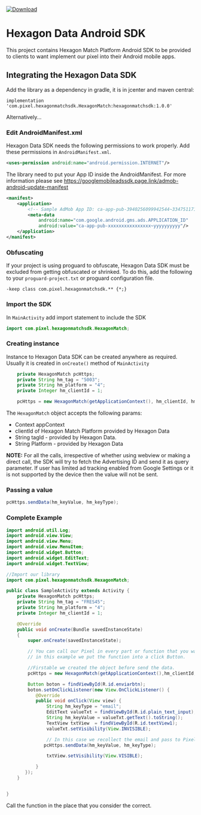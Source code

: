 [ ![Download](https://api.bintray.com/packages/hexagonmatch/Android-SDK/hd-android-sdk/images/download.svg) ](https://bintray.com/hexagonmatch/Android-SDK/hd-android-sdk/_latestVersion)
# Hexagon Data Android SDK

This project contains Hexagon Match Platform Android SDK to be provided to clients to want implement our pixel into their Android mobile apps.

## Integrating the Hexagon Data SDK

Add the library as a dependency in gradle, it is in jcenter and maven central:

```
implementation 'com.pixel.hexagonmatchsdk.HexagonMatch:hexagonmatchsdk:1.0.0'
```

Alternatively...

### Edit AndroidManifest.xml

Hexagon Data SDK needs the following permissions to work properly. Add
these permissions in `AndroidManifest.xml`.


```xml
<uses-permission android:name="android.permission.INTERNET"/>
```

The library need to put your App ID inside the AndroidManifest.
For more information please see https://googlemobileadssdk.page.link/admob-android-update-manifest

```xml
<manifest>
    <application>
        <!-- Sample AdMob App ID: ca-app-pub-3940256099942544~3347511713 -->
        <meta-data
            android:name="com.google.android.gms.ads.APPLICATION_ID"
            android:value="ca-app-pub-xxxxxxxxxxxxxxxx~yyyyyyyyyy"/>
    </application>
</manifest>
```


### Obfuscating

If your project is using proguard to obfuscate, Hexagon Data SDK must be
excluded from getting obfuscated or shrinked. To do this, add the
following to your `proguard-project.txt` or proguard configuration
file.


```
-keep class com.pixel.hexagonmatchsdk.** {*;}
```

### Import the SDK

In `MainActivity` add import statement to include the SDK

```java
import com.pixel.hexagonmatchsdk.HexagonMatch;
```

### Creating instance

Instance to Hexagon Data SDK can be created anywhere as required. Usually
it is created in `onCreate()` method of `MainActivity`


```java
    private HexagonMatch pcHttps;
    private String hm_tag = "5003";
    private String hm_platform = "4";
    private Integer hm_clientId = 1;

    pcHttps = new HexagonMatch(getApplicationContext(), hm_clientId, hm_tag, hm_platform);
```

The `HexagonMatch` object accepts the following params:

* Context appContext
* clientId of  Hexagon Match Platform provided by Hexagon Data
* String tagId - provided by Hexagon Data.
* String Platform - provided by Hexagon Data

**NOTE:** For all the calls, irrespective of whether using webview or making a direct call, the SDK will try to fetch the Advertising ID and send it as query parameter. If user has limited ad tracking enabled from Google Settings or it is not supported by the device then the value will not be sent.

### Passing a value

```java
pcHttps.sendData(hm_keyValue, hm_keyType);
```

### Complete Example
```java
import android.util.Log;
import android.view.View;
import android.view.Menu;
import android.view.MenuItem;
import android.widget.Button;
import android.widget.EditText;
import android.widget.TextView;

//Import our library
import com.pixel.hexagonmatchsdk.HexagonMatch;

public class SampleActivity extends Activity {
    private HexagonMatch pcHttps;
    private String hm_tag = "FRES45";
    private String hm_platform = "4";
    private Integer hm_clientId = 1;

    @Override
    public void onCreate(Bundle savedInstanceState)
    {
        super.onCreate(savedInstanceState);

        // You can call our Pixel in every part or function that you want/need
        // in this example we put the function into a click Button.

        //Firstable we created the object before send the data.
        pcHttps = new HexagonMatch(getApplicationContext(),hm_clientId, hm_tag, hm_platform);

        Button boton = findViewById(R.id.enviarbtn);
        boton.setOnClickListener(new View.OnClickListener() {
           @Override
           public void onClick(View view) {
               String hm_keyType = "email";
               EditText valueTxt = findViewById(R.id.plain_text_input);
               String hm_keyValue = valueTxt.getText().toString();
               TextView txtView  = findViewById(R.id.textView1);
               valueTxt.setVisibility(View.INVISIBLE);

               // In this case we recollect the email and pass to Pixel.
              pcHttps.sendData(hm_keyValue, hm_keyType);

               txtView.setVisibility(View.VISIBLE);

           }
       });
    }


}
```
Call the function in the place that you consider the correct.
